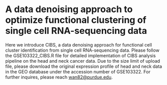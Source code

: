 # A data denoising approach to optimize functional clustering of single cell RNA-sequencing data
Here we introduce CIBS, a data denoising approach for functional cell cluster identification from single cell RNA-sequencing data. Please follow the GSE103322_CIBS.R file for detailed implementation of CIBS analysis pipeline on the head and neck cancer data. Due to the size limit of upload file, please download the original expression profile of head and neck data in the GEO database under the accession number of GSE103322. For further inquires, please reach wan82@purdue.edu. 
